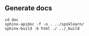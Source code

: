## Generate docs
```
cd doc
sphinx-apidoc -f -o . ../spsklearn/
sphinx-build -b html ./ ../_build
```